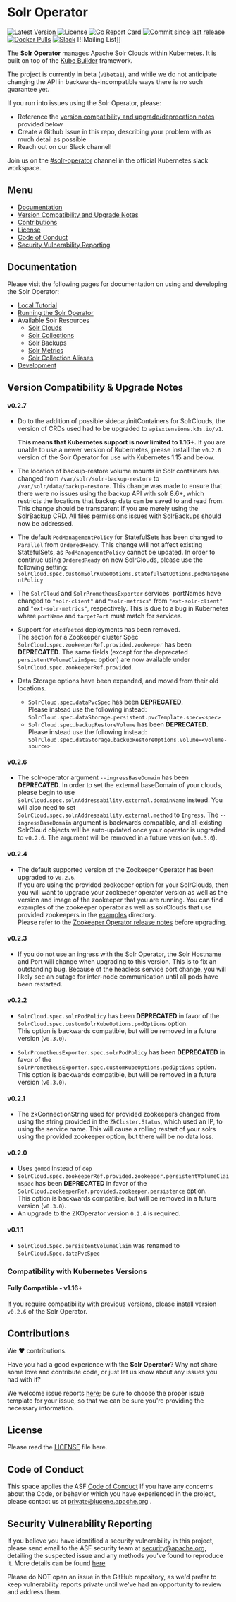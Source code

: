 # Solr Operator
[![Latest Version](https://img.shields.io/github/tag/apache/lucene-solr-operator)](https://github.com/apache/lucene-solr-operator/releases)
[![License](https://img.shields.io/badge/LICENSE-Apache2.0-ff69b4.svg)](http://www.apache.org/licenses/LICENSE-2.0.html)
[![Go Report Card](https://goreportcard.com/badge/github.com/apache/lucene-solr-operator)](https://goreportcard.com/report/github.com/apache/lucene-solr-operator)
[![Commit since last release](https://img.shields.io/github/commits-since/apache/lucene-solr-operator/latest.svg)](https://github.com/apache/lucene-solr-operator/commits/main)
[![Docker Pulls](https://img.shields.io/docker/pulls/bloomberg/solr-operator)](https://hub.docker.com/r/bloomberg/solr-operator/)
[![Slack](https://img.shields.io/badge/slack-join_chat-white.svg?logo=slack&style=social)](https://kubernetes.slack.com/messages/solr-operator)
[![Mailing List]]

The __Solr Operator__ manages Apache Solr Clouds within Kubernetes. It is built on top of the [Kube Builder](https://github.com/kubernetes-sigs/kubebuilder) framework.

The project is currently in beta (`v1beta1`), and while we do not anticipate changing the API in backwards-incompatible ways there is no such guarantee yet.

If you run into issues using the Solr Operator, please:
- Reference the [version compatibility and upgrade/deprecation notes](#version-compatibility--upgrade-notes) provided below
- Create a Github Issue in this repo, describing your problem with as much detail as possible
- Reach out on our Slack channel!

Join us on the [#solr-operator](https://kubernetes.slack.com/messages/solr-operator) channel in the official Kubernetes slack workspace.

## Menu

- [Documentation](#documentation)
- [Version Compatibility and Upgrade Notes](#version-compatability--upgrade-notes)
- [Contributions](#contributions)
- [License](#license)
- [Code of Conduct](#code-of-conduct)
- [Security Vulnerability Reporting](#security-vulnerability-reporting)

## Documentation

Please visit the following pages for documentation on using and developing the Solr Operator:

- [Local Tutorial](docs/local_tutorial.md)
- [Running the Solr Operator](docs/running-the-operator.md)
- Available Solr Resources
    - [Solr Clouds](docs/solr-cloud)
    - [Solr Collections](docs/solr-collection)
    - [Solr Backups](docs/solr-backup)
    - [Solr Metrics](docs/solr-prometheus-exporter)
    - [Solr Collection Aliases](docs/solr-collection-alias)
- [Development](docs/development.md)

## Version Compatibility & Upgrade Notes

#### v0.2.7
- Do to the addition of possible sidecar/initContainers for SolrClouds, the version of CRDs used had to be upgraded to `apiextensions.k8s.io/v1`.
  
  **This means that Kubernetes support is now limited to 1.16+.**
  If you are unable to use a newer version of Kubernetes, please install the `v0.2.6` version of the Solr Operator for use with Kubernetes 1.15 and below.

- The location of backup-restore volume mounts in Solr containers has changed from `/var/solr/solr-backup-restore` to `/var/solr/data/backup-restore`.
This change was made to ensure that there were no issues using the backup API with solr 8.6+, which restricts the locations that backup data can be saved to and read from.
This change should be transparent if you are merely using the SolrBackup CRD.
All files permissions issues with SolrBackups should now be addressed.

- The default `PodManagementPolicy` for StatefulSets has been changed to `Parallel` from `OrderedReady`.
This change will not affect existing StatefulSets, as `PodManagementPolicy` cannot be updated.
In order to continue using `OrderedReady` on new SolrClouds, please use the following setting:  
`SolrCloud.spec.customSolrKubeOptions.statefulSetOptions.podManagementPolicy`

- The `SolrCloud` and `SolrPrometheusExporter` services' portNames have changed to `"solr-client"` and `"solr-metrics"` from `"ext-solr-client"` and `"ext-solr-metrics"`, respectively.
This is due to a bug in Kubernetes where `portName` and `targetPort` must match for services.

- Support for `etcd`/`zetcd` deployments has been removed.  
  The section for a Zookeeper cluster Spec `SolrCloud.spec.zookeeperRef.provided.zookeeper` has been **DEPRECATED**.
  The same fields (except for the deprecated `persistentVolumeClaimSpec` option) are now available under `SolrCloud.spec.zookeeperRef.provided`.

- Data Storage options have been expanded, and moved from their old locations.
  - `SolrCloud.spec.dataPvcSpec` has been **DEPRECATED**.  
    Please instead use the following instead: `SolrCloud.spec.dataStorage.persistent.pvcTemplate.spec=<spec>`  
  - `SolrCloud.spec.backupRestoreVolume` has been **DEPRECATED**.  
    Please instead use the following instead: `SolrCloud.spec.dataStorage.backupRestoreOptions.Volume=<volume-source>`

#### v0.2.6
- The solr-operator argument `--ingressBaseDomain` has been **DEPRECATED**.
In order to set the external baseDomain of your clouds, please begin to use `SolrCloud.spec.solrAddressability.external.domainName` instead.
You will also need to set `SolrCloud.spec.solrAddressability.external.method` to `Ingress`.
The `--ingressBaseDomain` argument is backwards compatible, and all existing SolrCloud objects will be auto-updated once your operator is upgraded to `v0.2.6`.
The argument will be removed in a future version (`v0.3.0`).

#### v0.2.4
- The default supported version of the Zookeeper Operator has been upgraded to `v0.2.6`.  
If you are using the provided zookeeper option for your SolrClouds, then you will want to upgrade your zookeeper operator version as well as the version and image of the zookeeper that you are running.
You can find examples of the zookeeper operator as well as solrClouds that use provided zookeepers in the [examples](/example) directory.  
Please refer to the [Zookeeper Operator release notes](https://github.com/pravega/zookeeper-operator/releases) before upgrading.

#### v0.2.3
- If you do not use an ingress with the Solr Operator, the Solr Hostname and Port will change when upgrading to this version. This is to fix an outstanding bug. Because of the headless service port change, you will likely see an outage for inter-node communication until all pods have been restarted.

#### v0.2.2
- `SolrCloud.spec.solrPodPolicy` has been **DEPRECATED** in favor of the `SolrCloud.spec.customSolrKubeOptions.podOptions` option.  
This option is backwards compatible, but will be removed in a future version (`v0.3.0`).

- `SolrPrometheusExporter.spec.solrPodPolicy` has been **DEPRECATED** in favor of the `SolrPrometheusExporter.spec.customKubeOptions.podOptions` option.  
This option is backwards compatible, but will be removed in a future version (`v0.3.0`).

#### v0.2.1
- The zkConnectionString used for provided zookeepers changed from using the string provided in the `ZkCluster.Status`, which used an IP, to using the service name. This will cause a rolling restart of your solrs using the provided zookeeper option, but there will be no data loss.

#### v0.2.0
- Uses `gomod` instead of `dep`
- `SolrCloud.spec.zookeeperRef.provided.zookeeper.persistentVolumeClaimSpec` has been **DEPRECATED** in favor of the `SolrCloud.zookeeperRef.provided.zookeeper.persistence` option.  
This option is backwards compatible, but will be removed in a future version (`v0.3.0`).
- An upgrade to the ZKOperator version `0.2.4` is required.

#### v0.1.1
- `SolrCloud.Spec.persistentVolumeClaim` was renamed to `SolrCloud.Spec.dataPvcSpec`

### Compatibility with Kubernetes Versions

#### Fully Compatible - v1.16+

If you require compatibility with previous versions, please install version `v0.2.6` of the Solr Operator.

## Contributions

We :heart: contributions.

Have you had a good experience with the **Solr Operator**? Why not share some love and contribute code, or just let us know about any issues you had with it?

We welcome issue reports [here](../../issues); be sure to choose the proper issue template for your issue, so that we can be sure you're providing the necessary information.

## License

Please read the [LICENSE](LICENSE) file here.

## Code of Conduct

This space applies the ASF [Code of Conduct](https://www.apache.org/foundation/policies/conduct)
If you have any concerns about the Code, or behavior which you have experienced in the project, please
contact us at private@lucene.apache.org .

## Security Vulnerability Reporting

If you believe you have identified a security vulnerability in this project, please send email to the ASF security
team at security@apache.org, detailing the suspected issue and any methods you've found to reproduce it. More details
can be found [here](https://www.apache.org/security/)

Please do NOT open an issue in the GitHub repository, as we'd prefer to keep vulnerability reports private until
we've had an opportunity to review and address them.
